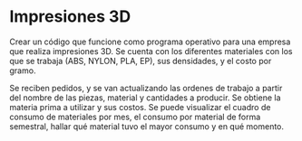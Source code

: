 # Impresiones 3D

Crear un código que funcione como programa operativo para una empresa que realiza impresiones 3D. 
Se cuenta con los diferentes materiales con los que se trabaja (ABS, NYLON, PLA, EP), sus densidades, y el costo por gramo.

Se reciben pedidos, y se van actualizando las ordenes de trabajo a partir del nombre de las piezas, material y cantidades a producir. Se obtiene la materia prima a utilizar y sus costos.
Se puede visualizar el cuadro de consumo de materiales por mes, el consumo por material de forma semestral, hallar qué material tuvo el mayor consumo y en qué momento.
